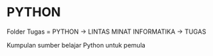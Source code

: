 # PYTHON

Folder Tugas = PYTHON -> LINTAS MINAT INFORMATIKA -> TUGAS

Kumpulan sumber belajar Python untuk pemula
